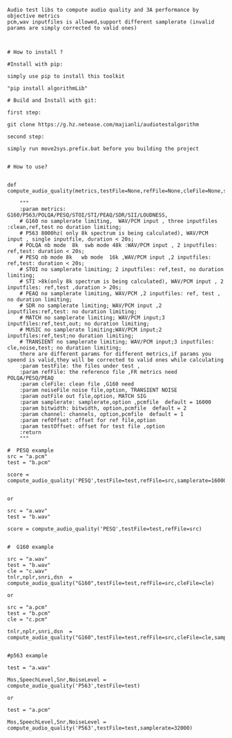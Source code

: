     Audio test libs to compute audio quality and 3A performance by objective metrics
	pcm,wav inputfiles is allowed,support different samplerate (invalid params are simply corrected to valid ones)

    
   	
	# How to install ?
	
	#Install with pip:
	
	simply use pip to install this toolkit
	
	"pip install algorithmLib"
		
	# Build and Install with git:
	
	first step:
	
	git clone https://g.hz.netease.com/majianli/audiotestalgorithm
	
	second step:
	
	simply run move2sys.prefix.bat before you building the project
	
	
	# How to use?
	
	
	def compute_audio_quality(metrics,testFile=None,refFile=None,cleFile=None,samplerate=16000,bitwidth=2,channel=1,refOffset=0,testOffset=0):
	
		"""
		:param metrics: G160/P563/POLQA/PESQ/STOI/STI/PEAQ/SDR/SII/LOUDNESS,
		# G160 no samplerate limiting,  WAV/PCM input , three inputfiles :clean,ref,test no duration limiting;
		# P563 8000hz( only 8k spectrum is being calculated), WAV/PCM input , single inputfile, duration < 20s;
		# POLQA nb mode  8k  swb mode 48k :WAV/PCM input , 2 inputfiles: ref,test: duration < 20s;
		# PESQ nb mode 8k   wb mode  16k ,WAV/PCM input ,2 inputfiles: ref,test: duration < 20s;
		# STOI no samplerate limiting; 2 inputfiles: ref,test, no duration limiting;
		# STI >8k(only 8k spectrum is being calculated), WAV/PCM input , 2 inputfiles: ref,test ,duration > 20s;
		# PEAQ no samplerate limiting, WAV/PCM ,2 inputfiles: ref, test , no duration limiting;
		# SDR no samplerate limiting; WAV/PCM input ,2 inputfiles:ref,test: no duration limiting;
        # MATCH no samplerate limiting; WAV/PCM input;3 inputfiles:ref,test,out; no duration limiting;
        # MUSIC no samplerate limiting;WAV/PCM input;2 inputfiles:ref,test;no duration limiting;
        # TRANSIENT no samplerate limiting; WAV/PCM input;3 inputfiles: cle,noise,test; no duration limiting;
		there are different params for different metrics,if params you speend is valid,they will be corrected to valid ones while calculating
		:param testFile: the files under test ,
		:param refFile: the reference file ,FR metrics need POLQA/PESQ/PEAQ
		:param cleFile: clean file ,G160 need 
        :param noiseFile noise file,option, TRANSIENT NOISE
        :param outFile out file,option, MATCH SIG 
		:param samplerate: samplerate,option ,pcmfile  default = 16000
		:param bitwidth: bitwidth, option,pcmfile  default = 2
		:param channel: channels, option,pcmfile  default = 1
		:param refOffset: offset for ref file,option
		:param testOffset: offset for test file ,option
		:return
		"""
		
	#  PESQ example
	src = "a.pcm"
	test = "b.pcm"
	
	score = compute_audio_quality('PESQ',testFile=test,refFile=src,samplerate=16000)
	
	
	or
	
	src = "a.wav"
	test = "b.wav"
	
	score = compute_audio_quality('PESQ',testFile=test,refFile=src)
	
	
	#  G160 example
	
	src = "a.wav"
	test = "b.wav"
	cle = "c.wav"
	tnlr,nplr,snri,dsn  = compute_audio_quality("G160",testFile=test,refFile=src,cleFile=cle)
	
	or 
	
	src = "a.pcm"
	test = "b.pcm"
	cle = "c.pcm"
	
	tnlr,nplr,snri,dsn  = compute_audio_quality("G160",testFile=test,refFile=src,cleFile=cle,samplerate=48000)
	
	
	#p563 example
	
	test = "a.wav"
	
	Mos,SpeechLevel,Snr,NoiseLevel = compute_audio_quality('P563',testFile=test)
	
	or 
	
	test = "a.pcm" 
	
	Mos,SpeechLevel,Snr,NoiseLevel = compute_audio_quality('P563',testFile=test,samplerate=32000)